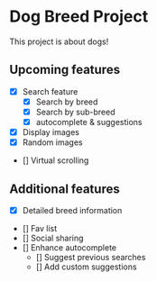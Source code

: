 # Dog Breed Project
This project is about dogs!

## Upcoming features
- [x] Search feature
  - [x] Search by breed
  - [x] Search by sub-breed
  - [x] autocomplete & suggestions
- [x] Display images
- [x] Random images
- [] Virtual scrolling

## Additional features
- [x] Detailed breed information
- [] Fav list
- [] Social sharing
- [] Enhance autocomplete
  - [] Suggest previous searches
  - [] Add custom suggestions
